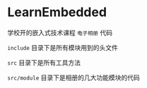 # LearnEmbedded
学校开的嵌入式技术课程 `电子相册` 代码

`include` 目录下是所有模块用到的头文件

`src` 目录下是所有工具方法

`src/module` 目录下是相册的几大功能模块的代码